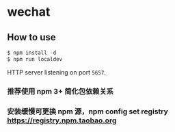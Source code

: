 # wechat 


## How to use


```js
$ npm install -d
$ npm run localdev
```

HTTP server listening on port `5657`.


### 推荐使用 npm 3+ 简化包依赖关系

### 安装缓慢可更换 npm 源，npm config set registry https://registry.npm.taobao.org
